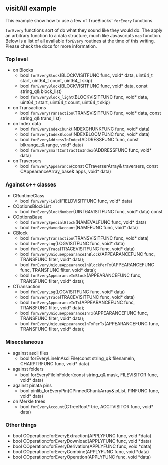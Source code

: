## visitAll example

This example show how to use a few of TrueBlocks' `forEvery` functions.

`forEvery` functions sort of do what they sound like they would do. The apply an arbitrary function to a data structure, much like Javascripts `map` function. Below is a list of all available `forEvery` routines at the time of this writing. Please check the docs for more information.

### Top level

- on Blocks
  - bool `forEveryBlock`(BLOCKVISITFUNC func, void* data, uint64_t start, uint64_t count, uint64_t skip)
  - bool `forEveryBlock`(BLOCKVISITFUNC func, void* data, const string_q& block_list)
  - bool `forEveryBlock_light`(BLOCKVISITFUNC func, void* data, uint64_t start, uint64_t count, uint64_t skip)
- on Transactions
  - bool `forEveryTransaction`(TRANSVISITFUNC func, void* data, const string_q& trans_list)
- on Index data
  - bool `forEveryIndexChunk`(INDEXCHUNKFUNC func, void* data)
  - bool `forEveryIndexBloom`(INDEXBLOOMFUNC func, void* data)
  - bool `forEveryAddressInIndex`(ADDRESSFUNC func, const blkrange_t& range, void* data)
  - bool `forEverySmartContractInIndex`(ADDRESSFUNC func, void* data)
- on Traversers
  - bool `forEveryAppearance`(const CTraverserArray& traversers, const CAppearanceArray_base& apps, void* data)

### Against c++ classes

- CRuntimeClass
  - bool `forEveryField`(FIELDVISITFUNC func, void* data)
- COptionsBlockList
  - bool `forEveryBlockNumber`(UINT64VISITFUNC func, void* data) const
- COptionsBase
  - bool `forEverySpecialBlock`(NAMEVALFUNC func, void* data)
  - bool `forEveryNamedAccount`(NAMEFUNC func, void* data)
- CBlock
  - bool `forEveryTransaction`(TRANSVISITFUNC func, void* data)
  - bool `forEveryLog`(LOGVISITFUNC func, void* data)
  - bool `forEveryTrace`(TRACEVISITFUNC func, void* data)
  - bool `forEveryUniqueAppearanceInBlock`(APPEARANCEFUNC func, TRANSFUNC filter, void* data);
  - bool `forEveryUniqueAppearanceInBlockPerTx`(APPEARANCEFUNC func, TRANSFUNC filter, void* data);
  - bool `forEveryAppearanceInBlock`(APPEARANCEFUNC func, TRANSFUNC filter, void* data);
- CTransaction
  - bool `forEveryLog`(LOGVISITFUNC func, void* data)
  - bool `forEveryTrace`(TRACEVISITFUNC func, void* data)
  - bool `forEveryAppearanceInTx`(APPEARANCEFUNC func, TRANSFUNC filter, void* data);
  - bool `forEveryUniqueAppearanceInTx`(APPEARANCEFUNC func, TRANSFUNC filter, void* data);
  - bool `forEveryUniqueAppearanceInTxPerTx`(APPEARANCEFUNC func, TRANSFUNC filter, void* data);

### Misecelaneous

- against ascii files
  - bool forEveryLineInAsciiFile(const string_q& filenameIn, CHARPTRFUNC func, void* data)
- against folders
  - bool forEveryFileInFolder(const string_q& mask, FILEVISITOR func, void* data)
- against pinata pins
  - bool pinlib_forEveryPin(CPinnedChunkArray& pList, PINFUNC func, void* data)
- on Merkle trees
  - bool `forEveryAccount`(CTreeRoot* trie, ACCTVISITOR func, void* data)

### Other things

- bool COperation::forEveryExtraction(APPLYFUNC func, void *data)
- bool COperation::forEveryDownload(APPLYFUNC func, void *data)
- bool COperation::forEveryDerivation(APPLYFUNC func, void *data)
- bool COperation::forEveryCombine(APPLYFUNC func, void *data)
- bool COperation::forEveryOperation(APPLYFUNC func, void *data)
